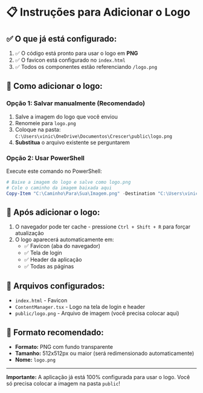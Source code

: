# 📋 Instruções para Adicionar o Logo

## ✅ O que já está configurado:

1. ✅ O código está pronto para usar o logo em **PNG**
2. ✅ O favicon está configurado no `index.html`
3. ✅ Todos os componentes estão referenciando `/logo.png`

## 🎨 Como adicionar o logo:

### Opção 1: Salvar manualmente (Recomendado)
1. Salve a imagem do logo que você enviou
2. Renomeie para `logo.png`
3. Coloque na pasta: `C:\Users\vinic\OneDrive\Documentos\Crescer\public\logo.png`
4. **Substitua** o arquivo existente se perguntarem

### Opção 2: Usar PowerShell
Execute este comando no PowerShell:
```powershell
# Baixe a imagem do logo e salve como logo.png
# Cole o caminho da imagem baixada aqui
Copy-Item "C:\Caminho\Para\Sua\Imagem.png" -Destination "C:\Users\vinic\OneDrive\Documentos\Crescer\public\logo.png" -Force
```

## 🔄 Após adicionar o logo:

1. O navegador pode ter cache - pressione `Ctrl + Shift + R` para forçar atualização
2. O logo aparecerá automaticamente em:
   - ✅ Favicon (aba do navegador)
   - ✅ Tela de login
   - ✅ Header da aplicação
   - ✅ Todas as páginas

## 📁 Arquivos configurados:

- `index.html` - Favicon
- `ContentManager.tsx` - Logo na tela de login e header
- `public/logo.png` - Arquivo de imagem (você precisa colocar aqui)

## 🎯 Formato recomendado:

- **Formato:** PNG com fundo transparente
- **Tamanho:** 512x512px ou maior (será redimensionado automaticamente)
- **Nome:** `logo.png`

---

**Importante:** A aplicação já está 100% configurada para usar o logo. Você só precisa colocar a imagem na pasta `public`!
